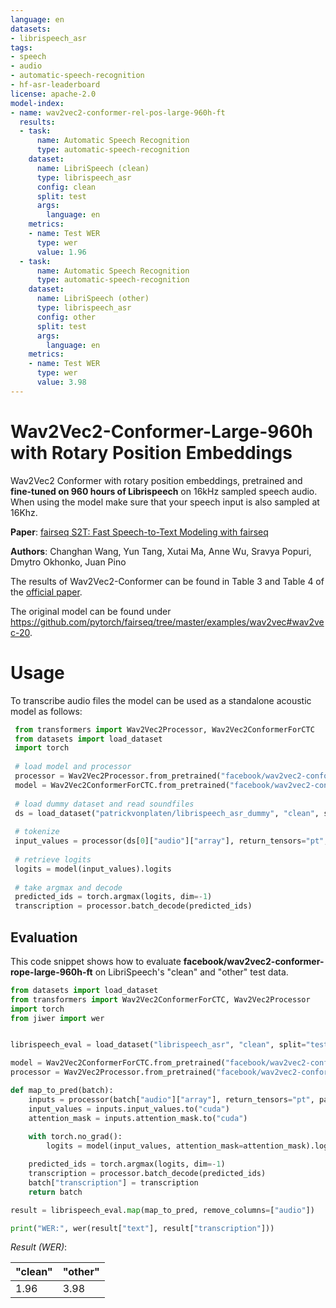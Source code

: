 ```yaml
---
language: en
datasets:
- librispeech_asr
tags:
- speech
- audio
- automatic-speech-recognition
- hf-asr-leaderboard
license: apache-2.0
model-index:
- name: wav2vec2-conformer-rel-pos-large-960h-ft
  results:
  - task:
      name: Automatic Speech Recognition
      type: automatic-speech-recognition
    dataset:
      name: LibriSpeech (clean)
      type: librispeech_asr
      config: clean
      split: test
      args: 
        language: en
    metrics:
    - name: Test WER
      type: wer
      value: 1.96
  - task:
      name: Automatic Speech Recognition
      type: automatic-speech-recognition
    dataset:
      name: LibriSpeech (other)
      type: librispeech_asr
      config: other
      split: test
      args: 
        language: en
    metrics:
    - name: Test WER
      type: wer
      value: 3.98
---
```


# Wav2Vec2-Conformer-Large-960h with Rotary Position Embeddings

Wav2Vec2 Conformer with rotary position embeddings, pretrained and **fine-tuned on 960 hours of Librispeech** on 16kHz sampled speech audio. When using the model make sure that your speech input is also sampled at 16Khz.

**Paper**: [fairseq S2T: Fast Speech-to-Text Modeling with fairseq](https://arxiv.org/abs/2010.05171)

**Authors**: Changhan Wang, Yun Tang, Xutai Ma, Anne Wu, Sravya Popuri, Dmytro Okhonko, Juan Pino

The results of Wav2Vec2-Conformer can be found in Table 3 and Table 4 of the [official paper](https://arxiv.org/abs/2010.05171).

The original model can be found under https://github.com/pytorch/fairseq/tree/master/examples/wav2vec#wav2vec-20.


# Usage

To transcribe audio files the model can be used as a standalone acoustic model as follows:

```python
 from transformers import Wav2Vec2Processor, Wav2Vec2ConformerForCTC
 from datasets import load_dataset
 import torch
 
 # load model and processor
 processor = Wav2Vec2Processor.from_pretrained("facebook/wav2vec2-conformer-rope-large-960h-ft")
 model = Wav2Vec2ConformerForCTC.from_pretrained("facebook/wav2vec2-conformer-rope-large-960h-ft")
     
 # load dummy dataset and read soundfiles
 ds = load_dataset("patrickvonplaten/librispeech_asr_dummy", "clean", split="validation")
 
 # tokenize
 input_values = processor(ds[0]["audio"]["array"], return_tensors="pt", padding="longest").input_values
 
 # retrieve logits
 logits = model(input_values).logits
 
 # take argmax and decode
 predicted_ids = torch.argmax(logits, dim=-1)
 transcription = processor.batch_decode(predicted_ids)
 ```
 
  ## Evaluation
 
 This code snippet shows how to evaluate **facebook/wav2vec2-conformer-rope-large-960h-ft** on LibriSpeech's "clean" and "other" test data.
 
```python
from datasets import load_dataset
from transformers import Wav2Vec2ConformerForCTC, Wav2Vec2Processor
import torch
from jiwer import wer


librispeech_eval = load_dataset("librispeech_asr", "clean", split="test")

model = Wav2Vec2ConformerForCTC.from_pretrained("facebook/wav2vec2-conformer-rope-large-960h-ft").to("cuda")
processor = Wav2Vec2Processor.from_pretrained("facebook/wav2vec2-conformer-rope-large-960h-ft")

def map_to_pred(batch):
    inputs = processor(batch["audio"]["array"], return_tensors="pt", padding="longest")
    input_values = inputs.input_values.to("cuda")
    attention_mask = inputs.attention_mask.to("cuda")
    
    with torch.no_grad():
        logits = model(input_values, attention_mask=attention_mask).logits

    predicted_ids = torch.argmax(logits, dim=-1)
    transcription = processor.batch_decode(predicted_ids)
    batch["transcription"] = transcription
    return batch

result = librispeech_eval.map(map_to_pred, remove_columns=["audio"])

print("WER:", wer(result["text"], result["transcription"]))
```

*Result (WER)*:

| "clean" | "other" |
|---|---|
| 1.96 | 3.98 |